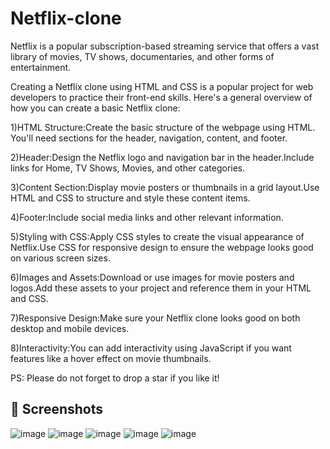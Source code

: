 # Netflix-clone

Netflix is a popular subscription-based streaming service that offers a vast library of movies, TV shows, documentaries, and other forms of entertainment. 

Creating a Netflix clone using HTML and CSS is a popular project for web developers to practice their front-end skills. Here's a general overview of how you can create a basic Netflix clone:

1)HTML Structure:Create the basic structure of the webpage using HTML. You'll need sections for the header, navigation, content, and footer.

2)Header:Design the Netflix logo and navigation bar in the header.Include links for Home, TV Shows, Movies, and other categories.

3)Content Section:Display movie posters or thumbnails in a grid layout.Use HTML and CSS to structure and style these content items.

4)Footer:Include social media links and other relevant information.

5)Styling with CSS:Apply CSS styles to create the visual appearance of Netflix.Use CSS for responsive design to ensure the webpage looks good on various screen sizes.

6)Images and Assets:Download or use images for movie posters and logos.Add these assets to your project and reference them in your HTML and CSS.

7)Responsive Design:Make sure your Netflix clone looks good on both desktop and mobile devices.

8)Interactivity:You can add interactivity using JavaScript if you want features like a hover effect on movie thumbnails.

PS: Please do not forget to drop a star if you like it!


## 📸 Screenshots
![image](https://github.com/Geethanjali5/Netflix-Clone-using-HTML-and-CSS-/blob/main/1.jpg)
![image](https://github.com/Geethanjali5/Netflix-Clone-using-HTML-and-CSS-/blob/main/2.jpg)
![image](https://github.com/Geethanjali5/Netflix-Clone-using-HTML-and-CSS-/blob/main/3.jpg)
![image](https://github.com/Geethanjali5/Netflix-Clone-using-HTML-and-CSS-/blob/main/4.png)
![image](https://github.com/Geethanjali5/Netflix-Clone-using-HTML-and-CSS-/blob/main/6.jpg)
